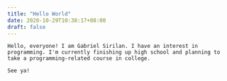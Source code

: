 ```yaml
---
title: "Hello World"
date: 2020-10-29T10:38:17+08:00
draft: false
---
```

    Hello, everyone! I am Gabriel Sirilan. I have an interest in programming. I'm currently finishing up high school and planning to take a programming-related course in college.

    See ya!


